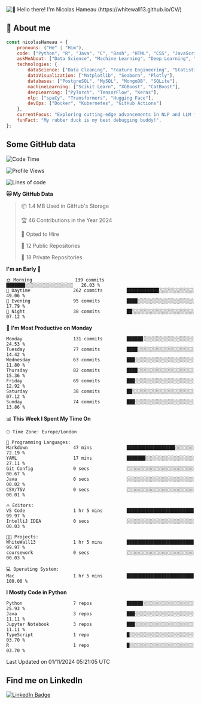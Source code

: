 <img src="assets/intro.gif" alt="👋 Hello there! I'm Nicolas Hameau (https://whitewall13.github.io/CV/)" title="👋 Hello there! I'm Nicolas Hameau"/>

<!---visitors number here--->

## :book: About me

```javascript
const nicolasHameau = {
    pronouns: ("He" | "Him"),
    code: ["Python", "R", "Java", "C", "Bash", "HTML", "CSS", "JavaScript", "PHP", "SQL"],
    askMeAbout: ["Data Science", "Machine Learning", "Deep Learning", "NLP", "LLM", "Computer Vision", "MLOps"],
    technologies: {
        dataScience: ["Data Cleaning", "Feature Engineering", "Statistical Analysis"],
        dataVisualization: ["Matplotlib", "Seaborn", "Plotly"],
        databases: ["PostgreSQL", "MySQL", "MongoDB", "SQLite"],
        machineLearning: ["Scikit Learn", "XGBoost", "CatBoost"],
        deepLearning: ["PyTorch", "TensorFlow", "Keras"],
        nlp: ["spaCy", "Transformers", "Hugging Face"],
        devOps: ["Docker", "Kubernetes", "GitHub Actions"]
    },
    currentFocus: "Exploring cutting-edge advancements in NLP and LLM fine-tuning",
    funFact: "My rubber duck is my best debugging buddy!",
};
```
## Some GitHub data

<!--START_SECTION:waka-->
![Code Time](http://img.shields.io/badge/Code%20Time-1%20hr%205%20mins-blue)

![Profile Views](http://img.shields.io/badge/Profile%20Views-0-blue)

![Lines of code](https://img.shields.io/badge/From%20Hello%20World%20I%27ve%20Written-5.8%20million%20lines%20of%20code-blue)

**🐱 My GitHub Data** 

> 📦 1.4 MB Used in GitHub's Storage 
 > 
> 🏆 46 Contributions in the Year 2024
 > 
> 💼 Opted to Hire
 > 
> 📜 12 Public Repositories 
 > 
> 🔑 18 Private Repositories 
 > 
**I'm an Early 🐤** 

```text
🌞 Morning                139 commits         ███████░░░░░░░░░░░░░░░░░░   26.03 % 
🌆 Daytime                262 commits         ████████████░░░░░░░░░░░░░   49.06 % 
🌃 Evening                95 commits          ████░░░░░░░░░░░░░░░░░░░░░   17.79 % 
🌙 Night                  38 commits          ██░░░░░░░░░░░░░░░░░░░░░░░   07.12 % 
```
📅 **I'm Most Productive on Monday** 

```text
Monday                   131 commits         ██████░░░░░░░░░░░░░░░░░░░   24.53 % 
Tuesday                  77 commits          ████░░░░░░░░░░░░░░░░░░░░░   14.42 % 
Wednesday                63 commits          ███░░░░░░░░░░░░░░░░░░░░░░   11.80 % 
Thursday                 82 commits          ████░░░░░░░░░░░░░░░░░░░░░   15.36 % 
Friday                   69 commits          ███░░░░░░░░░░░░░░░░░░░░░░   12.92 % 
Saturday                 38 commits          ██░░░░░░░░░░░░░░░░░░░░░░░   07.12 % 
Sunday                   74 commits          ███░░░░░░░░░░░░░░░░░░░░░░   13.86 % 
```


📊 **This Week I Spent My Time On** 

```text
🕑︎ Time Zone: Europe/London

💬 Programming Languages: 
Markdown                 47 mins             ██████████████████░░░░░░░   72.19 % 
YAML                     17 mins             ███████░░░░░░░░░░░░░░░░░░   27.11 % 
Git Config               0 secs              ░░░░░░░░░░░░░░░░░░░░░░░░░   00.67 % 
Java                     0 secs              ░░░░░░░░░░░░░░░░░░░░░░░░░   00.02 % 
CSV/TSV                  0 secs              ░░░░░░░░░░░░░░░░░░░░░░░░░   00.01 % 

🔥 Editors: 
VS Code                  1 hr 5 mins         █████████████████████████   99.97 % 
IntelliJ IDEA            0 secs              ░░░░░░░░░░░░░░░░░░░░░░░░░   00.03 % 

🐱‍💻 Projects: 
WhiteWall13              1 hr 5 mins         █████████████████████████   99.97 % 
coursework               0 secs              ░░░░░░░░░░░░░░░░░░░░░░░░░   00.03 % 

💻 Operating System: 
Mac                      1 hr 5 mins         █████████████████████████   100.00 % 
```

**I Mostly Code in Python** 

```text
Python                   7 repos             ██████░░░░░░░░░░░░░░░░░░░   25.93 % 
Java                     3 repos             ███░░░░░░░░░░░░░░░░░░░░░░   11.11 % 
Jupyter Notebook         3 repos             ███░░░░░░░░░░░░░░░░░░░░░░   11.11 % 
TypeScript               1 repo              █░░░░░░░░░░░░░░░░░░░░░░░░   03.70 % 
R                        1 repo              █░░░░░░░░░░░░░░░░░░░░░░░░   03.70 % 
```




 Last Updated on 01/11/2024 05:21:05 UTC
<!--END_SECTION:waka-->

## Find me on LinkedIn
<div id="badges">
  <a href="https://www.linkedin.com/in/nicolas-hameau-13242002/">
    <img src="https://img.shields.io/badge/LinkedIn-blue?style=for-the-badge&logo=linkedin&logoColor=white" alt="LinkedIn Badge"/>
  </a>
</div>



